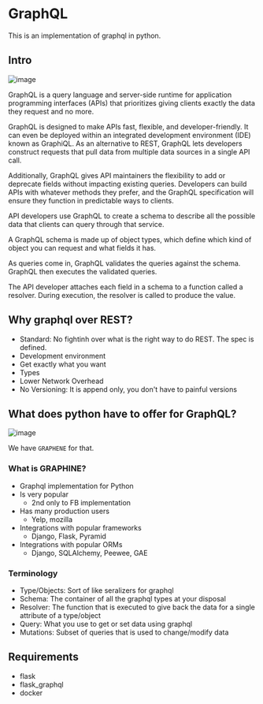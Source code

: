 # GraphQL
This is an implementation of graphql in python.

## Intro

![image](https://user-images.githubusercontent.com/50926437/130272807-b37f02dc-4f56-4d63-ba34-f6bb27925c96.png)

GraphQL is a query language and server-side runtime for application programming interfaces (APIs) that prioritizes giving clients exactly the data they request and no more. 

GraphQL is designed to make APIs fast, flexible, and developer-friendly. It can even be deployed within an integrated development environment (IDE) known as GraphiQL. As an alternative to REST, GraphQL lets developers construct requests that pull data from multiple data sources in a single API call. 

Additionally, GraphQL gives API maintainers the flexibility to add or deprecate fields without impacting existing queries. Developers can build APIs with whatever methods they prefer, and the GraphQL specification will ensure they function in predictable ways to clients.

API developers use GraphQL to create a schema to describe all the possible data that clients can query through that service. 

A GraphQL schema is made up of object types, which define which kind of object you can request and what fields it has. 

As queries come in, GraphQL validates the queries against the schema. GraphQL then executes the validated queries.

The API developer attaches each field in a schema to a function called a resolver. During execution, the resolver is called to produce the value.

## Why graphql over REST?
* Standard: No fightinh over what is the right way to do REST. The spec is defined.
* Development environment
* Get exactly what you want
* Types
* Lower Network Overhead
* No Versioning: It is append only, you don't have to painful versions

## What does python have to offer for GraphQL?

![image](https://user-images.githubusercontent.com/50926437/130273461-a90001a1-d28f-46e7-be0d-d6523a0d6f81.png)

We have `GRAPHENE` for that.

### What is GRAPHINE?
* Graphql implementation for Python
* Is very popular
  * 2nd only to FB implementation
* Has many production users
  * Yelp, mozilla
* Integrations with popular frameworks
  * Django, Flask, Pyramid
* Integrations with popular ORMs
  * Django, SQLAlchemy, Peewee, GAE

### Terminology
* Type/Objects: Sort of like seralizers for graphql
* Schema: The container of all the graphql types at your disposal
* Resolver: The function that is executed to give back the data for a single attribute of a type/object
* Query: What you use to get or set data using graphql
* Mutations: Subset of queries that is used to change/modify data

## Requirements
* flask
* flask_graphql
* docker
